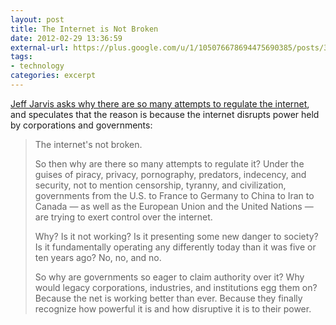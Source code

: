 ```yaml
---
layout: post
title: The Internet is Not Broken
date: 2012-02-29 13:36:59
external-url: https://plus.google.com/u/1/105076678694475690385/posts/3zhRzzSAs8b
tags:
- technology
categories: excerpt
---
```

[Jeff Jarvis asks why there are so many attempts to regulate the internet](https://plus.google.com/u/1/105076678694475690385/posts/3zhRzzSAs8b), and speculates that the reason is because the internet disrupts power held by corporations and governments:

> The internet's not broken.
> 
> So then why are there so many attempts to regulate it? Under the guises of piracy, privacy, pornography, predators, indecency, and security, not to mention censorship, tyranny, and civilization, governments from the U.S. to France to Germany to China to Iran to Canada — as well as the European Union and the United Nations — are trying to exert control over the internet.
> 
> Why? Is it not working? Is it presenting some new danger to society? Is it fundamentally operating any differently today than it was five or ten years ago? No, no, and no.
> 
> So why are governments so eager to claim authority over it? Why would legacy corporations, industries, and institutions egg them on? Because the net is working better than ever. Because they finally recognize how powerful it is and how disruptive it is to their power.
